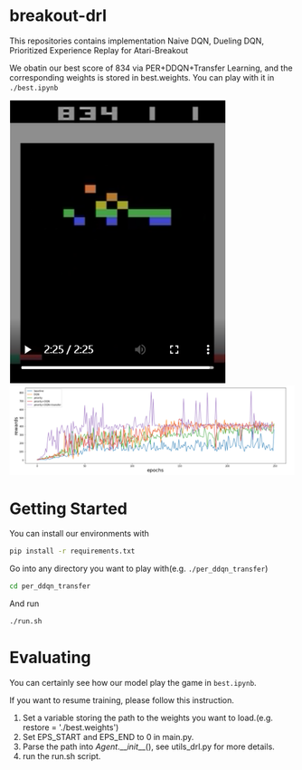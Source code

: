 # breakout-drl
This repositories contains implementation Naive DQN, Dueling DQN, Prioritized Experience Replay for Atari-Breakout

We obatin our best score of 834 via PER+DDQN+Transfer Learning, and the corresponding weights is stored in best.weights. You can play with it in `./best.ipynb`

![](result.png)
![](compare.png)

# Getting Started

You can install our environments with

```bash
pip install -r requirements.txt
```

Go into any directory you want to play with(e.g. `./per_ddqn_transfer`)

```bash
cd per_ddqn_transfer
```

And run

```bash
./run.sh
```

# Evaluating

You can certainly see how our model play the game in `best.ipynb`.

If you want to resume training, please follow this instruction.

1. Set a variable storing the path to the weights you want to load.(e.g. restore = './best.weights')
2. Set EPS_START and EPS_END to 0 in main.py.
3. Parse the path into $Agent.\_\_init\_\_()$, see utils_drl.py for more details.
4. run the run.sh script.